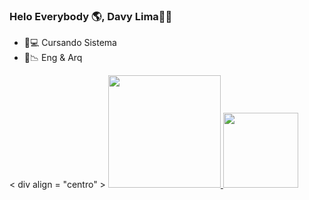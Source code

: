 ### Helo Everybody 🌎, Davy Lima✌🏼 

- 📱💻 Cursando Sistema 
- 📐📉 Eng & Arq

<  div align = "centro" >
  <a href="https://github.com/DavyGFLima">
  <img height="180em" src="https://github-readme-stats.vercel.app/api?username=DavyGFLima&show_icons=true&theme=dracula&include_all_commits=true&count_private=true"/>
<img height="120em" src="https://github-readme-stats.vercel.app/api/top-langs/?username=DavyGFLima&layout=compact&langs_count=7&theme=dracula"/>
</div>
